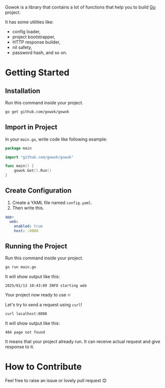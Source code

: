 Gowok is a library that contains a lot of functions that help you to build [Go](https://go.dev) project.

It has some utilities like:
* config loader,
* project bootstrapper,
* HTTP response builder,
* nil safety,
* password hash, and so on.

# Getting Started
## Installation
Run this command inside your project.
```bash
go get github.com/gowok/gowok
```

## Import in Project
In your `main.go`, write code like following example:
```go
package main

import "github.com/gowok/gowok"

func main() {
	gowok.Get().Run()
}
```

## Create Configuration
1. Create a YAML file named `config.yaml`.
2. Then write this.
```yaml
app:
  web:
    enabled: true
    host: :8080
```

## Running the Project
Run this command inside your project.
```bash
go run main.go
```

It will show output like this:
```
2025/01/13 10:43:09 INFO starting web
```

Your project now ready to use 🔥

Let's try to send a request using `curl`!

```bash
curl localhost:8080
```

It will show output like this:
```
404 page not found
```

It means that your project already run.
It can receive actual request and give response to it.

# How to Contribute
Feel free to raise an issue or lovely pull request 😊
